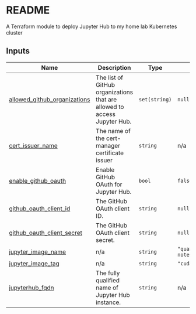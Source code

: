 # README
A Terraform module to deploy Jupyter Hub to my home lab Kubernetes cluster

<!-- BEGIN_TF_DOCS -->
## Inputs

| Name | Description | Type | Default | Required |
|------|-------------|------|---------|:--------:|
| <a name="input_allowed_github_organizations"></a> [allowed\_github\_organizations](#input\_allowed\_github\_organizations) | The list of GitHub organizations that are allowed to access Jupyter Hub. | `set(string)` | `null` | no |
| <a name="input_cert_issuer_name"></a> [cert\_issuer\_name](#input\_cert\_issuer\_name) | The name of the cert-manager certificate issuer | `string` | n/a | yes |
| <a name="input_enable_github_oauth"></a> [enable\_github\_oauth](#input\_enable\_github\_oauth) | Enable GitHub OAuth for Jupyter Hub. | `bool` | `false` | no |
| <a name="input_github_oauth_client_id"></a> [github\_oauth\_client\_id](#input\_github\_oauth\_client\_id) | The GitHub OAuth client ID. | `string` | `null` | no |
| <a name="input_github_oauth_client_secret"></a> [github\_oauth\_client\_secret](#input\_github\_oauth\_client\_secret) | The GitHub OAuth client secret. | `string` | `null` | no |
| <a name="input_jupyter_image_name"></a> [jupyter\_image\_name](#input\_jupyter\_image\_name) | n/a | `string` | `"quay.io/jupyter/pytorch-notebook"` | no |
| <a name="input_jupyter_image_tag"></a> [jupyter\_image\_tag](#input\_jupyter\_image\_tag) | n/a | `string` | `"cuda12-python-3.11"` | no |
| <a name="input_jupyterhub_fqdn"></a> [jupyterhub\_fqdn](#input\_jupyterhub\_fqdn) | The fully qualified name of Jupyter Hub instance. | `string` | n/a | yes |
<!-- END_TF_DOCS -->